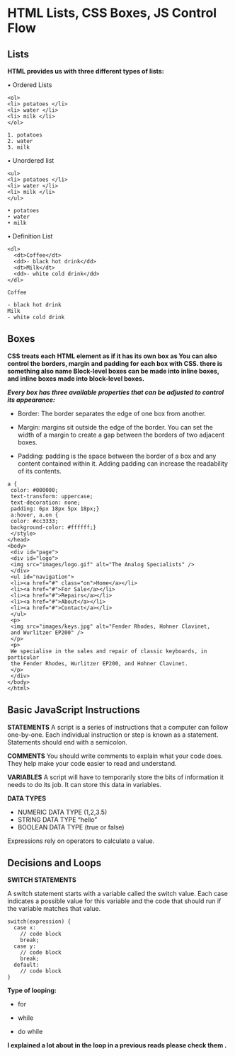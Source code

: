 # HTML Lists, CSS Boxes, JS Control Flow

## Lists

**HTML provides us with three different types of lists:**

• Ordered Lists

```
<ol>
<li> potatoes </li>
<li> water </li>
<li> milk </li>
</ol>
```

```
1. potatoes
2. water
3. milk
```

• Unordered list

```
<ul>
<li> potatoes </li>
<li> water </li>
<li> milk </li>
</ul>
```

```
• potatoes
• water
• milk
```

• Definition List

```
<dl>
  <dt>Coffee</dt>
  <dd>- black hot drink</dd>
  <dt>Milk</dt>
  <dd>- white cold drink</dd>
</dl>
```
```
Coffee

- black hot drink
Milk
- white cold drink
```

## Boxes

**CSS treats each HTML element as if it has its own box as You can also control the borders, margin and padding for each box with CSS. there is something also name Block-level boxes can be made into inline boxes, and inline boxes made into block-level boxes.**


***Every box has three available properties that can be adjusted to control its appearance:***

   * Border: The border separates the edge of one box from another.

   * Margin: margins sit outside the edge of the border. You can set the width of a margin to create a gap between the borders of two adjacent boxes.

   * Padding: padding is the space between the border of a box and any content contained within it. Adding padding can increase the readability of its contents.

```
a {
 color: #000000;
 text-transform: uppercase;
 text-decoration: none;
 padding: 6px 18px 5px 18px;}
 a:hover, a.on {
 color: #cc3333;
 background-color: #ffffff;}
 </style>
</head>
<body>
 <div id="page">
 <div id="logo">
 <img src="images/logo.gif" alt="The Analog Specialists" />
 </div>
 <ul id="navigation">
 <li><a href="#" class="on">Home</a></li>
 <li><a href="#">For Sale</a></li>
 <li><a href="#">Repairs</a></li>
 <li><a href="#">About</a></li>
 <li><a href="#">Contact</a></li>
 </ul>
 <p>
 <img src="images/keys.jpg" alt="Fender Rhodes, Hohner Clavinet, 
 and Wurlitzer EP200" />
 </p>
 <p>
 We specialise in the sales and repair of classic keyboards, in particular 
 the Fender Rhodes, Wurlitzer EP200, and Hohner Clavinet.
 </p>
 </div>
</body>
</html>
```


## Basic JavaScript Instructions


**STATEMENTS**
A script is a series of instructions that a computer can follow one-by-one. Each individual instruction or step is known as a statement. Statements should end with a semicolon.


**COMMENTS**
You should write comments to explain what your code does. They help make your code easier to read and understand.

**VARIABLES**
A script will have to temporarily store the bits of information it needs to do its job. It can store this data in variables.

**DATA TYPES**
 * NUMERIC DATA TYPE (1,2,3.5)
*  STRING DATA TYPE “hello”
 * BOOLEAN DATA TYPE (true or false)

Expressions rely on operators to calculate a value.

## Decisions and Loops

**SWITCH STATEMENTS**

A switch statement starts with a variable called the switch value. Each case indicates a possible value for this variable and the code that should run if the variable matches that value.

```
switch(expression) {
  case x:
    // code block
    break;
  case y:
    // code block
    break;
  default:
    // code block
}
```

**Type of looping:**
  *	for

* while

* do while

**I explained a lot about in the loop in a previous reads please check them .**



